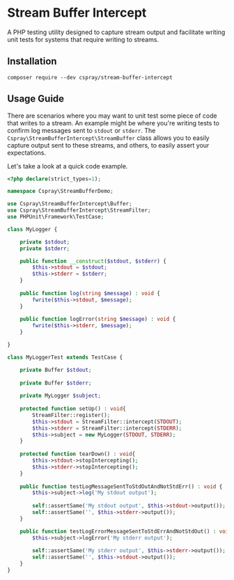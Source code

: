 # Stream Buffer Intercept

A PHP testing utility designed to capture stream output and facilitate writing unit tests for systems that require writing to streams.

## Installation

```shell
composer require --dev cspray/stream-buffer-intercept
```

## Usage Guide

There are scenarios where you may want to unit test some piece of code that writes to a stream. An example might be where you're writing tests to confirm log messages sent to `stdout` or `stderr`. The `Cspray\StreamBufferIntercept\StreamBuffer` class allows you to easily capture output sent to these streams, and others, to easily assert your expectations.

Let's take a look at a quick code example.

```php
<?php declare(strict_types=1);

namespace Cspray\StreamBufferDemo;

use Cspray\StreamBufferIntercept\Buffer;
use Cspray\StreamBufferIntercept\StreamFilter;
use PHPUnit\Framework\TestCase;

class MyLogger {

    private $stdout;
    private $stderr;

    public function __construct($stdout, $stderr) {
        $this->stdout = $stdout;
        $this->stderr = $stderr;
    }
    
    public function log(string $message) : void {
        fwrite($this->stdout, $message);
    }
    
    public function logError(string $message) : void {
        fwrite($this->stderr, $message);
    }

}

class MyLoggerTest extends TestCase {

    private Buffer $stdout;
    
    private Buffer $stderr;
    
    private MyLogger $subject;
    
    protected function setUp() : void{
        StreamFilter::register();
        $this->stdout = StreamFilter::intercept(STDOUT);
        $this->stderr = StreamFilter::intercept(STDERR);
        $this->subject = new MyLogger(STDOUT, STDERR);
    }
    
    protected function tearDown() : void{
        $this->stdout->stopIntercepting();
        $this->stderr->stopIntercepting();
    }
    
    public function testLogMessageSentToStdOutAndNotStdErr() : void {
        $this->subject->log('My stdout output'); 
        
        self::assertSame('My stdout output', $this->stdout->output());
        self::assertSame('', $this->stderr->output());
    }

    public function testLogErrorMessageSentToStdErrAndNotStdOut() : void {
        $this->subject->logError('My stderr output'); 
        
        self::assertSame('My stderr output', $this->stderr->output());
        self::assertSame('', $this->stdout->output());
    }
}
```